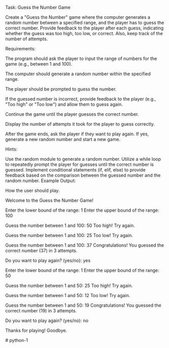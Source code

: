 Task: Guess the Number Game

Create a "Guess the Number" game where the computer generates a random number between a specified range, and the player has to guess the correct number. Provide feedback to the player after each guess, indicating whether the guess was too high, too low, or correct. Also, keep track of the number of attempts.

Requirements:

The program should ask the player to input the range of numbers for the game (e.g., between 1 and 100).

The computer should generate a random number within the specified range.

The player should be prompted to guess the number.

If the guessed number is incorrect, provide feedback to the player (e.g., "Too high" or "Too low") and allow them to guess again.

Continue the game until the player guesses the correct number.

Display the number of attempts it took for the player to guess correctly.

After the game ends, ask the player if they want to play again. If yes, generate a new random number and start a new game.

Hints:

Use the random module to generate a random number.
Utilize a while loop to repeatedly prompt the player for guesses until the correct number is guessed.
Implement conditional statements (if, elif, else) to provide feedback based on the comparison between the guessed number and the random number.
Example Output:


How the user should play.

Welcome to the Guess the Number Game!

Enter the lower bound of the range: 1
Enter the upper bound of the range: 100

Guess the number between 1 and 100: 50
Too high! Try again.

Guess the number between 1 and 100: 25
Too low! Try again.

Guess the number between 1 and 100: 37
Congratulations! You guessed the correct number (37) in 3 attempts.

Do you want to play again? (yes/no): yes

Enter the lower bound of the range: 1
Enter the upper bound of the range: 50

Guess the number between 1 and 50: 25
Too high! Try again.

Guess the number between 1 and 50: 12
Too low! Try again.

Guess the number between 1 and 50: 19
Congratulations! You guessed the correct number (19) in 3 attempts.

Do you want to play again? (yes/no): no

Thanks for playing! Goodbye.







#   p y t h o n - 1  
 